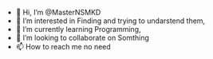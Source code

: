 - 👋 Hi, I’m @MasterNSMKD
- 👀 I’m interested in Finding and trying to undarstend them,
- 🌱 I’m currently learning Programming,
- 💞️ I’m looking to collaborate on Somthing
- 📫 How to reach me no need

<!---
MasterNSMKD/MasterNSMKD is a ✨ special ✨ repository because its `README.md` (this file) appears on your GitHub profile.
You can click the Preview link to take a look at your changes.
--->

